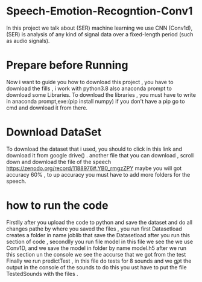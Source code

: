# Speech-Emotion-Recogntion-Conv1
In this project we talk about (SER) machine learning we use CNN (Conv1d), (SER) is  analysis of any kind of signal data over a fixed-length period (such as audio signals).

# Prepare before Running
Now i want to guide you how to download this project , you have to download the fills , i work with python3.8 also anaconda prompt to download some Libraries. 
To download the libraries , you must have to write in anaconda prompt,exe:(pip install numpy) if you don't have a pip go to cmd and download it from there.

# Download DataSet
To download the dataset that i used, you should to click in this link and download it from google drive() .
another file that you can download , scroll down and download the file of the speech
https://zenodo.org/record/1188976#.YB0_rmgzZPY maybe you will got accuracy 60% , to up accuracy you must have to add more folders for the speech.
# how to run the code 
Firstlly after you upload the code to python and save the dataset and do all changes pathe 
by where you saved the files , you run first Datasetload creates a folder in name joblib that save the Datasetload after you run this section of code , secondlly you run file model in this file we see the we use Conv1D, and we save the model in folder by name model.h5 after we run this section un the console we see the accurse that we got from the test 
Finally we run predictTest , in this file do tests for 8 sounds and we gקt the output in the console of the sounds to do this you ust have to put the file TestedSounds with the files . 
